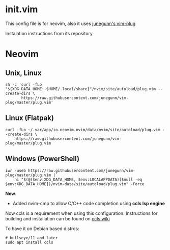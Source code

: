 # init.vim

This config file is for neovim, also it uses [junegunn's vim-plug](https://github.com/junegunn/vim-plug?tab=readme-ov-file#unix)


Instalation instructions from its repository

# Neovim
## Unix, Linux

```
sh -c 'curl -fLo "${XDG_DATA_HOME:-$HOME/.local/share}"/nvim/site/autoload/plug.vim --create-dirs \
       https://raw.githubusercontent.com/junegunn/vim-plug/master/plug.vim'
```

## Linux (Flatpak)

```
curl -fLo ~/.var/app/io.neovim.nvim/data/nvim/site/autoload/plug.vim --create-dirs \
    https://raw.githubusercontent.com/junegunn/vim-plug/master/plug.vim
```
## Windows (PowerShell)

```
iwr -useb https://raw.githubusercontent.com/junegunn/vim-plug/master/plug.vim |`
    ni "$(@($env:XDG_DATA_HOME, $env:LOCALAPPDATA)[$null -eq $env:XDG_DATA_HOME])/nvim-data/site/autoload/plug.vim" -Force
```

**New**:
 - Added nvim-cmp to allow C/C++ code completion using **ccls lsp engine**

Now ccls is a requirement when using this configuration. Instructions for
building and installation can be found on [ccls wiki](https://github.com/MaskRay/ccls/wiki)

To have it on Debian based distros:

```
# bullseye/11 and later
sudo apt install ccls
```
